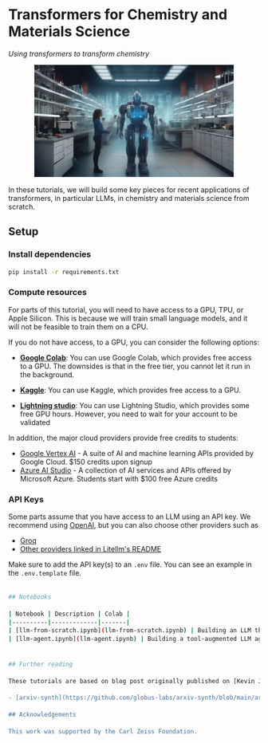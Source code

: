 # Transformers for Chemistry and Materials Science

_Using transformers to transform chemistry_ 

<div style="text-align:center">
<p align="center" width="100%">
    <img src="_static/transformer_chem.png", width=400, class='center'>
</p>
</div>

In these tutorials, we will build some key pieces for recent applications of transformers, in particular LLMs, in chemistry and materials science from scratch.

## Setup 

### Install dependencies

```bash
pip install -r requirements.txt
```

### Compute resources
For parts of this tutorial, you will need to have access to a GPU, TPU, or Apple Silicon. This is because we will train small language models, and it will not be feasible to train them on a CPU. 

If you do not have access, to a GPU, you can consider the following options:

- [**Google Colab**](https://colab.google/): You can use Google Colab, which provides free access to a GPU. The downsides is that in the free tier, you cannot let it run in the background. 

- [**Kaggle**](https://www.kaggle.com/code/scratchpad/notebook7d02979da8/edit): You can use Kaggle, which provides free access to a GPU. 

- [**Lightning studio**](https://lightning.ai//): You can use Lightning Studio, which provides some free GPU hours. However, you need to wait for your account to be validated 

In addition, the major cloud providers provide free credits to students: 

- [Google Vertex AI](https://cloud.google.com/generative-ai-studio) - A suite of AI and machine learning APIs provided by Google Cloud. $150 credits upon signup
- [Azure AI Studio](https://azure.microsoft.com/en-us/products/ai-studio) - A collection of AI services and APIs offered by Microsoft Azure. Students start with $100 free Azure credits 

### API Keys

Some parts assume that you have access to an LLM using an API key. We recommend using [OpenAI](https://platform.openai.com/), but you can also choose other providers such as 

- [Groq](https://platform.openai.com/)
- [Other providers linked in Litellm's README](https://github.com/BerriAI/litellm)

Make sure to add the API key(s) to an `.env` file. You can see an example in the `.env.template` file. 

```bash

## Notebooks

| Notebook | Description | Colab |
|----------|-------------|-------|
| [llm-from-scratch.ipynb](llm-from-scratch.ipynb) | Building an LLM that generates molecules from scratch | [![Open In Colab](https://colab.research.google.com/assets/colab-badge.svg)](https://colab.research.google.com/github/lewtun/llm-tutorial/blob/main/llm-from-scratch.ipynb) |
| [llm-agent.ipynb](llm-agent.ipynb) | Building a tool-augmented LLM agent | [![Open In Colab](https://colab.research.google.com/assets/colab-badge.svg)](https://colab.research.google.com/github/lewtun/llm-tutorial/blob/main/llm-agent.ipynb) |


## Further reading

These tutorials are based on blog post originally published on [Kevin Jablonka's blog](https://kjablonka.com/index.html#category=llm). There you can also find solutions for the unfilled cells.

- [arxiv-synth](https://github.com/globus-labs/arxiv-synth/blob/main/arxiv-synth.ipynb): Shows how to retrieve papers from ArXiv and summarize them using an LLM

## Acknowledgements

This work was supported by the Carl Zeiss Foundation. 
